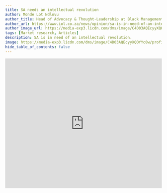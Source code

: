 ```yaml
---
title: SA needs an intellectual revolution
author: Monde Lot Ndlovu
author_title: Head of Advocacy & Thought-Leadership at Black Management Forum
author_url: https://www.iol.co.za/news/opinion/sa-is-in-need-of-an-intellectual-revolution-0a93d6e2-181b-49f7-84de-caaac174d09a
author_image_url: https://media-exp3.licdn.com/dms/image/C4D03AQEcyyXQOYYc0w/profile-displayphoto-shrink_800_800/0/1606409988091?e=1632355200&v=beta&t=DNdwkod9InmkOugSPLRykY9iEe02UjSamlK4QiQAsJA
tags: [Market research, Articles]
description: SA is in need of an intellectual revolution.
image: https://media-exp3.licdn.com/dms/image/C4D03AQEcyyXQOYYc0w/profile-displayphoto-shrink_800_800/0/1606409988091?e=1632355200&v=beta&t=DNdwkod9InmkOugSPLRykY9iEe02UjSamlK4QiQAsJA
hide_table_of_contents: false
---
```

<iframe src="https://www.linkedin.com/embed/feed/update/urn:li:share:6812752498458148864" height="416" width="504" frameborder="0" allowfullscreen="" title="Embedded post"></iframe>
